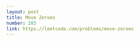 ```yaml
---
layout: post
title: Move Zeroes
number: 283
link: https://leetcode.com/problems/move-zeroes
---
```

